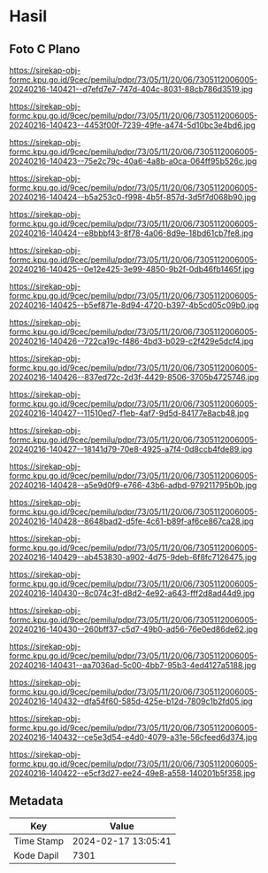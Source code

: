 # Hasil

## Foto C Plano

https://sirekap-obj-formc.kpu.go.id/9cec/pemilu/pdpr/73/05/11/20/06/7305112006005-20240216-140421--d7efd7e7-747d-404c-8031-88cb786d3519.jpg

https://sirekap-obj-formc.kpu.go.id/9cec/pemilu/pdpr/73/05/11/20/06/7305112006005-20240216-140423--4453f00f-7239-49fe-a474-5d10bc3e4bd6.jpg

https://sirekap-obj-formc.kpu.go.id/9cec/pemilu/pdpr/73/05/11/20/06/7305112006005-20240216-140423--75e2c79c-40a6-4a8b-a0ca-064ff95b526c.jpg

https://sirekap-obj-formc.kpu.go.id/9cec/pemilu/pdpr/73/05/11/20/06/7305112006005-20240216-140424--b5a253c0-f998-4b5f-857d-3d5f7d068b90.jpg

https://sirekap-obj-formc.kpu.go.id/9cec/pemilu/pdpr/73/05/11/20/06/7305112006005-20240216-140424--e8bbbf43-8f78-4a06-8d9e-18bd61cb7fe8.jpg

https://sirekap-obj-formc.kpu.go.id/9cec/pemilu/pdpr/73/05/11/20/06/7305112006005-20240216-140425--0e12e425-3e99-4850-9b2f-0db46fb1465f.jpg

https://sirekap-obj-formc.kpu.go.id/9cec/pemilu/pdpr/73/05/11/20/06/7305112006005-20240216-140425--b5ef871e-8d94-4720-b397-4b5cd05c09b0.jpg

https://sirekap-obj-formc.kpu.go.id/9cec/pemilu/pdpr/73/05/11/20/06/7305112006005-20240216-140426--722ca19c-f486-4bd3-b029-c2f429e5dcf4.jpg

https://sirekap-obj-formc.kpu.go.id/9cec/pemilu/pdpr/73/05/11/20/06/7305112006005-20240216-140426--837ed72c-2d3f-4429-8506-3705b4725746.jpg

https://sirekap-obj-formc.kpu.go.id/9cec/pemilu/pdpr/73/05/11/20/06/7305112006005-20240216-140427--11510ed7-f1eb-4af7-9d5d-84177e8acb48.jpg

https://sirekap-obj-formc.kpu.go.id/9cec/pemilu/pdpr/73/05/11/20/06/7305112006005-20240216-140427--18141d79-70e8-4925-a7f4-0d8ccb4fde89.jpg

https://sirekap-obj-formc.kpu.go.id/9cec/pemilu/pdpr/73/05/11/20/06/7305112006005-20240216-140428--a5e9d0f9-e766-43b6-adbd-979211795b0b.jpg

https://sirekap-obj-formc.kpu.go.id/9cec/pemilu/pdpr/73/05/11/20/06/7305112006005-20240216-140428--8648bad2-d5fe-4c61-b89f-af6ce867ca28.jpg

https://sirekap-obj-formc.kpu.go.id/9cec/pemilu/pdpr/73/05/11/20/06/7305112006005-20240216-140429--ab453830-a902-4d75-9deb-6f8fc7126475.jpg

https://sirekap-obj-formc.kpu.go.id/9cec/pemilu/pdpr/73/05/11/20/06/7305112006005-20240216-140430--8c074c3f-d8d2-4e92-a643-fff2d8ad44d9.jpg

https://sirekap-obj-formc.kpu.go.id/9cec/pemilu/pdpr/73/05/11/20/06/7305112006005-20240216-140430--260bff37-c5d7-49b0-ad56-76e0ed86de62.jpg

https://sirekap-obj-formc.kpu.go.id/9cec/pemilu/pdpr/73/05/11/20/06/7305112006005-20240216-140431--aa7036ad-5c00-4bb7-95b3-4ed4127a5188.jpg

https://sirekap-obj-formc.kpu.go.id/9cec/pemilu/pdpr/73/05/11/20/06/7305112006005-20240216-140432--dfa54f60-585d-425e-b12d-7809c1b2fd05.jpg

https://sirekap-obj-formc.kpu.go.id/9cec/pemilu/pdpr/73/05/11/20/06/7305112006005-20240216-140432--ce5e3d54-e4d0-4079-a31e-56cfeed6d374.jpg

https://sirekap-obj-formc.kpu.go.id/9cec/pemilu/pdpr/73/05/11/20/06/7305112006005-20240216-140422--e5cf3d27-ee24-49e8-a558-140201b5f358.jpg


## Metadata

| Key        | Value               |
| ---------- | ------------------- |
| Time Stamp | 2024-02-17 13:05:41 |
| Kode Dapil | 7301                |



